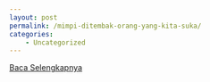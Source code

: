 ```yaml
---
layout: post
permalink: /mimpi-ditembak-orang-yang-kita-suka/
categories:
    - Uncategorized
---
```


[Baca Selengkapnya](/10)
